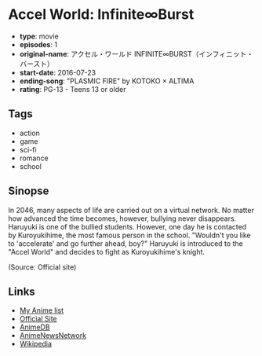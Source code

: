 # Accel World: Infinite∞Burst

-   **type**: movie
-   **episodes**: 1
-   **original-name**: アクセル・ワールド INFINITE∞BURST（インフィニット・バースト）
-   **start-date**: 2016-07-23
-   **ending-song**: "PLASMIC FIRE" by KOTOKO × ALTIMA
-   **rating**: PG-13 - Teens 13 or older

## Tags

-   action
-   game
-   sci-fi
-   romance
-   school

## Sinopse

In 2046, many aspects of life are carried out on a virtual network. No matter how advanced the time becomes, however, bullying never disappears. Haruyuki is one of the bullied students. However, one day he is contacted by Kuroyukihime, the most famous person in the school. "Wouldn't you like to 'accelerate' and go further ahead, boy?" Haruyuki is introduced to the "Accel World" and decides to fight as Kuroyukihime's knight.

(Source: Official site)

## Links

-   [My Anime list](https://myanimelist.net/anime/31763/Accel_World__Infinite∞Burst)
-   [Official Site](http://www.accel-world.net/)
-   [AnimeDB](http://anidb.info/perl-bin/animedb.pl?show=anime&aid=11680)
-   [AnimeNewsNetwork](http://www.animenewsnetwork.com/encyclopedia/anime.php?id=18063)
-   [Wikipedia](https://en.wikipedia.org/wiki/Accel_World)
